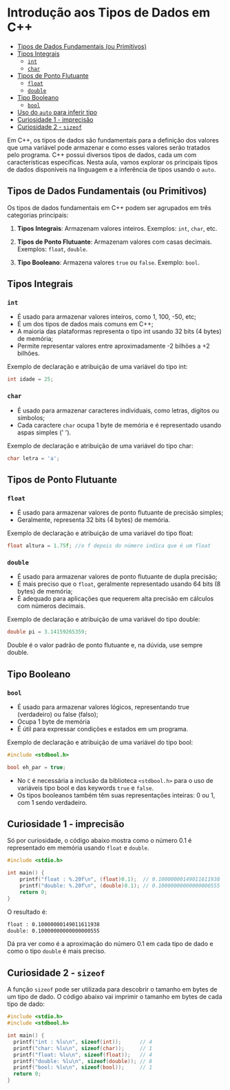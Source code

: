 # Introdução aos Tipos de Dados em C++

<!-- toc -->
- [Tipos de Dados Fundamentais (ou Primitivos)](#tipos-de-dados-fundamentais-ou-primitivos)
- [Tipos Integrais](#tipos-integrais)
  - [`int`](#int)
  - [`char`](#char)
- [Tipos de Ponto Flutuante](#tipos-de-ponto-flutuante)
  - [`float`](#float)
  - [`double`](#double)
- [Tipo Booleano](#tipo-booleano)
  - [`bool`](#bool)
- [Uso do `auto` para inferir tipo](#uso-do-auto-para-inferir-tipo)
- [Curiosidade 1 - imprecisão](#curiosidade-1---imprecisão)
- [Curiosidade 2 - `sizeof`](#curiosidade-2---sizeof)
<!-- toc -->

Em C++, os tipos de dados são fundamentais para a definição dos valores que uma variável pode armazenar e como esses valores serão tratados pelo programa. C++ possui diversos tipos de dados, cada um com características específicas. Nesta aula, vamos explorar os principais tipos de dados disponíveis na linguagem e a inferência de tipos usando o `auto`.

## Tipos de Dados Fundamentais (ou Primitivos)

Os tipos de dados fundamentais em C++ podem ser agrupados em três categorias principais:

1. **Tipos Integrais**: Armazenam valores inteiros. Exemplos: `int`, `char`, etc.

2. **Tipos de Ponto Flutuante**: Armazenam valores com casas decimais. Exemplos: `float`, `double`.

3. **Tipo Booleano**: Armazena valores `true` ou `false`. Exemplo: `bool`.

## Tipos Integrais

### `int`

- É usado para armazenar valores inteiros, como 1, 100, -50, etc;
- É um dos tipos de dados mais comuns em C++;
- A maioria das plataformas representa o tipo int usando 32 bits (4 bytes) de memória;
- Permite representar valores entre aproximadamente -2 bilhões a +2 bilhões.

Exemplo de declaração e atribuição de uma variável do tipo int:

```c
int idade = 25;
```

### `char`

- É usado para armazenar caracteres individuais, como letras, dígitos ou símbolos;
- Cada caractere `char` ocupa 1 byte de memória e é representado usando aspas simples (' ').

Exemplo de declaração e atribuição de uma variável do tipo char:

```c
char letra = 'a';
```

## Tipos de Ponto Flutuante

### `float`

- É usado para armazenar valores de ponto flutuante de precisão simples;
- Geralmente, representa 32 bits (4 bytes) de memória.

Exemplo de declaração e atribuição de uma variável do tipo float:

```c
float altura = 1.75f; //o f depois do número indica que é um float
```

### `double`

- É usado para armazenar valores de ponto flutuante de dupla precisão;
- É mais preciso que o `float`, geralmente representado usando 64 bits (8 bytes) de memória;
- É adequado para aplicações que requerem alta precisão em cálculos com números decimais.

Exemplo de declaração e atribuição de uma variável do tipo double:

```c
double pi = 3.14159265359;
```

Double é o valor padrão de ponto flutuante e, na dúvida, use sempre double.

## Tipo Booleano

### `bool`

- É usado para armazenar valores lógicos, representando true (verdadeiro) ou false (falso);
- Ocupa 1 byte de memória
- É útil para expressar condições e estados em um programa.

Exemplo de declaração e atribuição de uma variável do tipo bool:

```c
#include <stdbool.h>

bool eh_par = true;
```

- No `C` é necessária a inclusão da biblioteca `<stdbool.h>` para o uso de variáveis tipo bool e das keywords `true` e `false`.
- Os tipos booleanos também têm suas representações inteiras: 0 ou 1, com 1 sendo verdadeiro.

## Curiosidade 1 - imprecisão

Só por curiosidade, o código abaixo mostra como o número 0.1 é representado em memória usando `float` e `double`.

```c
#include <stdio.h>

int main() {
    printf("float : %.20f\n", (float)0.1);  // 0.10000000149011611938
    printf("double: %.20f\n", (double)0.1); // 0.10000000000000000555
    return 0;
}
```

O resultado é:

```txt
float : 0.10000000149011611938
double: 0.10000000000000000555
```

Dá pra ver como é a aproximação do número 0.1 em cada tipo de dado e como o tipo `double` é mais preciso.

## Curiosidade 2 - `sizeof`

A função `sizeof` pode ser utilizada para descobrir o tamanho em bytes de um tipo de dado. O código abaixo vai imprimir o tamanho em bytes de cada tipo de dado:

```c
#include <stdio.h>
#include <stdbool.h>

int main() {
  printf("int : %lu\n", sizeof(int));      // 4
  printf("char: %lu\n", sizeof(char));     // 1
  printf("float: %lu\n", sizeof(float));   // 4
  printf("double: %lu\n", sizeof(double)); // 8
  printf("bool: %lu\n", sizeof(bool));     // 1
  return 0;
}
```
